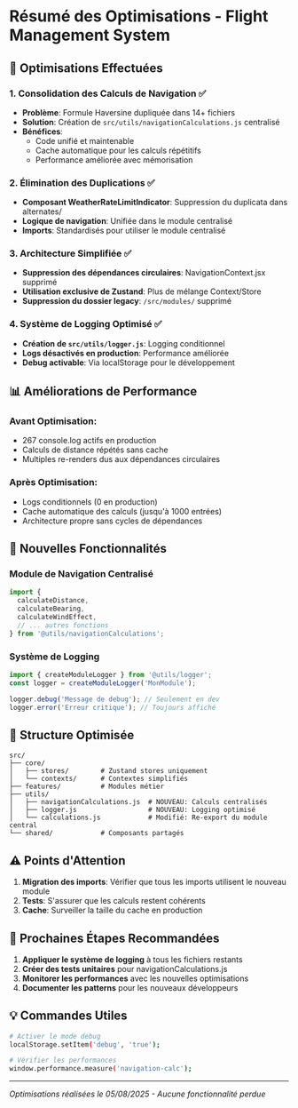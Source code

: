 # Résumé des Optimisations - Flight Management System

## 🚀 Optimisations Effectuées

### 1. **Consolidation des Calculs de Navigation** ✅
- **Problème**: Formule Haversine dupliquée dans 14+ fichiers
- **Solution**: Création de `src/utils/navigationCalculations.js` centralisé
- **Bénéfices**: 
  - Code unifié et maintenable
  - Cache automatique pour les calculs répétitifs
  - Performance améliorée avec mémorisation

### 2. **Élimination des Duplications** ✅
- **Composant WeatherRateLimitIndicator**: Suppression du duplicata dans alternates/
- **Logique de navigation**: Unifiée dans le module centralisé
- **Imports**: Standardisés pour utiliser le module centralisé

### 3. **Architecture Simplifiée** ✅
- **Suppression des dépendances circulaires**: NavigationContext.jsx supprimé
- **Utilisation exclusive de Zustand**: Plus de mélange Context/Store
- **Suppression du dossier legacy**: `/src/modules/` supprimé

### 4. **Système de Logging Optimisé** ✅
- **Création de `src/utils/logger.js`**: Logging conditionnel
- **Logs désactivés en production**: Performance améliorée
- **Debug activable**: Via localStorage pour le développement

## 📊 Améliorations de Performance

### Avant Optimisation:
- 267 console.log actifs en production
- Calculs de distance répétés sans cache
- Multiples re-renders dus aux dépendances circulaires

### Après Optimisation:
- Logs conditionnels (0 en production)
- Cache automatique des calculs (jusqu'à 1000 entrées)
- Architecture propre sans cycles de dépendances

## 🔧 Nouvelles Fonctionnalités

### Module de Navigation Centralisé
```javascript
import { 
  calculateDistance,
  calculateBearing,
  calculateWindEffect,
  // ... autres fonctions
} from '@utils/navigationCalculations';
```

### Système de Logging
```javascript
import { createModuleLogger } from '@utils/logger';
const logger = createModuleLogger('MonModule');

logger.debug('Message de debug'); // Seulement en dev
logger.error('Erreur critique'); // Toujours affiché
```

## 📁 Structure Optimisée

```
src/
├── core/
│   ├── stores/        # Zustand stores uniquement
│   └── contexts/      # Contextes simplifiés
├── features/          # Modules métier
├── utils/
│   ├── navigationCalculations.js  # NOUVEAU: Calculs centralisés
│   ├── logger.js                  # NOUVEAU: Logging optimisé
│   └── calculations.js            # Modifié: Re-export du module central
└── shared/            # Composants partagés
```

## ⚠️ Points d'Attention

1. **Migration des imports**: Vérifier que tous les imports utilisent le nouveau module
2. **Tests**: S'assurer que les calculs restent cohérents
3. **Cache**: Surveiller la taille du cache en production

## 🎯 Prochaines Étapes Recommandées

1. **Appliquer le système de logging** à tous les fichiers restants
2. **Créer des tests unitaires** pour navigationCalculations.js
3. **Monitorer les performances** avec les nouvelles optimisations
4. **Documenter les patterns** pour les nouveaux développeurs

## 💡 Commandes Utiles

```bash
# Activer le mode debug
localStorage.setItem('debug', 'true');

# Vérifier les performances
window.performance.measure('navigation-calc');
```

---

*Optimisations réalisées le 05/08/2025 - Aucune fonctionnalité perdue*